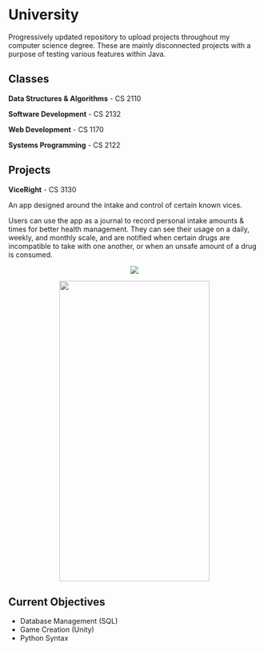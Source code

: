 # University

Progressively updated repository to upload projects throughout my computer science degree. These are mainly disconnected projects with a purpose of testing various features within Java.


## Classes

**Data Structures & Algorithms** - CS 2110

**Software Development** - CS 2132

**Web Development** - CS 1170

**Systems Programming** - CS 2122


## Projects

**ViceRight** - CS 3130

An app designed around the intake and control of certain known vices.

 Users can use the app as a journal to record personal intake amounts & times for better health management. They can see their usage on a daily, weekly, and
 monthly scale, and are notified when certain drugs are incompatible to take with one another, or when an unsafe amount of a drug is consumed.

 <p align="center">
    <img src="https://imgur.com/RQdytOn.png"/>
 </p>

<p align="center">
   <img src="https://imgur.com/2qnou5T.png" width="300px" height="600px"/>
</p>

## Current Objectives

* Database Management (SQL)
* Game Creation (Unity)
* Python Syntax
